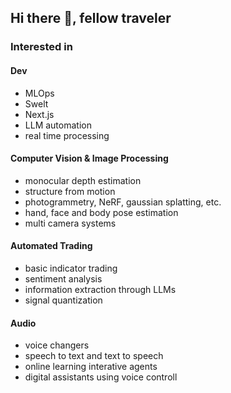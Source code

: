 ## Hi there 👋, fellow traveler

### Interested in
#### Dev
- MLOps
- Swelt
- Next.js
- LLM automation
- real time processing

#### Computer Vision & Image Processing
- monocular depth estimation
- structure from motion
- photogrammetry, NeRF, gaussian splatting, etc.
- hand, face and body pose estimation
- multi camera systems

#### Automated Trading
- basic indicator trading
- sentiment analysis
- information extraction through LLMs
- signal quantization

#### Audio
- voice changers
- speech to text and text to speech
- online learning interative agents
- digital assistants using voice controll

